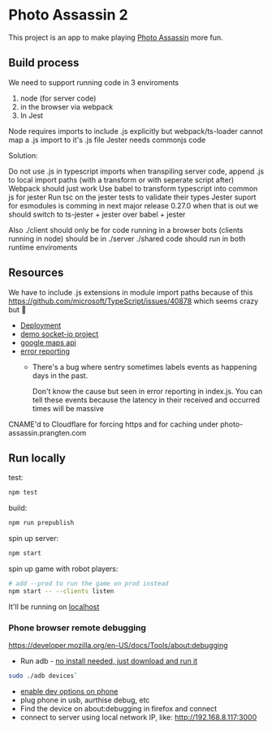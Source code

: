 # Photo Assassin 2

This project is an app to make playing [Photo Assassin](https://github.com/Rthe1st/photo_assassin) more fun.


## Build process

We need to support running code in 3 enviroments

1) node (for server code)
2) in the browser via webpack
3) In Jest

Node requires imports to include .js explicitly
but webpack/ts-loader cannot map a .js import to it's .js file
Jester needs commonjs code

Solution:

Do not use .js in typescript imports
when transpiling server code, append .js to local import paths
    (with a transform or with seperate script after)
Webpack should just work
Use babel to transform typescript into common js for jester
Run tsc on the jester tests to validate their types
    Jester suport for esmodules is comming in next major release 0.27.0
    when that is out we should switch to ts-jester + jester over babel + jester

Also ./client should only be for code running in a browser
bots (clients running in node) should be in ./server
./shared code should run in both runtime enviroments

## Resources

We have to include .js extensions in module import paths because of this
https://github.com/microsoft/TypeScript/issues/40878
which seems crazy but :shrug:

* [Deployment](https://dashboard.heroku.com/apps/photo-assassin/deploy/github)
* [demo socket-io project](https://github.com/socketio/chat-example)
* [google maps api](https://developers.google.com/maps/documentation/javascript/examples/polyline-simple)
* [error reporting](https://sentry.io/organizations/photo-snipe/)
  * There's a bug where sentry sometimes labels events as happening days in the past.

    Don't know the cause but seen in error reporting in index.js. You can tell these events because the latency in their received and occurred times will be massive

CNAME'd to Cloudflare for forcing https and for caching under photo-assassin.prangten.com

## Run locally

test:

```bash
npm test
```

build:

```bash
npm run prepublish
```

spin up server:

```bash
npm start
```

spin up game with robot players:

```bash
# add --prod to run the game on prod instead
npm start -- --clients listen
```

It'll be running on [localhost](http://localhost:3000/)

### Phone browser remote debugging

https://developer.mozilla.org/en-US/docs/Tools/about:debugging

* Run adb - [no install needed, just download and run it](https://askubuntu.com/a/964987)

```bash
sudo ./adb devices`
```

* [enable dev options on phone](https://developer.android.com/studio/debug/dev-options)
* plug phone in usb, aurthise debug, etc
* Find the device on about:debugging in firefox and connect
* connect to server using local network IP, like: http://192.168.8.117:3000
